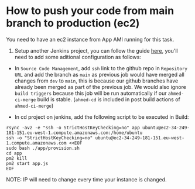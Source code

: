 # How to push your code from main branch to production (ec2)

You need to have an ec2 instance from App AMI running for this task.

1. Setup another Jenkins project, you can follow the guide [here](./README.md), you'll need to add some aditional configuration as follows:

- In `Source Code Management`, add `ssh` link to the github repo in `Repository URL` and add the branch as `main` as previous job would have merged all changes from `dev` to `main`, this is because our github branches have already been merged as part of the previous job. We would also ignore `build triggers` because this job will be run automatically if our `ahmed-ci-merge` build is stable. (`ahmed-cd` is included in post build actions of `ahmed-ci-merge`)

- In cd project on jenkins, add the following script to be executed in Build:

```
rsync -avz -e "ssh -o StrictHostKeyChecking=no" app ubuntu@ec2-34-249-181-151.eu-west-1.compute.amazonaws.com:/home/ubuntu
ssh -o "StrictHostKeyChecking=no" ubuntu@ec2-34-249-181-151.eu-west-1.compute.amazonaws.com <<EOF
sudo bash ./app/provision.sh
cd app
pm2 kill
pm2 start app.js
EOF
```

NOTE: IP will need to change every time your instance is changed.
